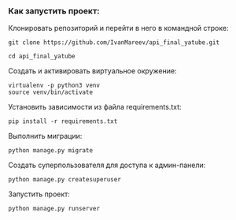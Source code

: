 ### Как запустить проект:


Клонировать репозиторий и перейти в него в командной строке:

```shell
git clone https://github.com/IvanMareev/api_final_yatube.git
```

```shell
cd api_final_yatube
```

Cоздать и активировать виртуальное окружение:

```shell
virtualenv -p python3 venv 
source venv/bin/activate 
```

Установить зависимости из файла requirements.txt:

```shell
pip install -r requirements.txt
```

Выполнить миграции:

```shell
python manage.py migrate
```

Создать суперпользователя для доступа к админ-панели:

```shell
python manage.py createsuperuser
```

Запустить проект:

```shell
python manage.py runserver
```
